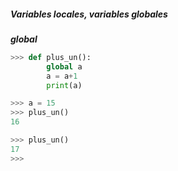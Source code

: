 ##### Variables locales, variables globales

***global***

```py
>>> def plus_un():
        global a
        a = a+1
        print(a)

>>> a = 15
>>> plus_un()
16

>>> plus_un()
17
>>>
```
